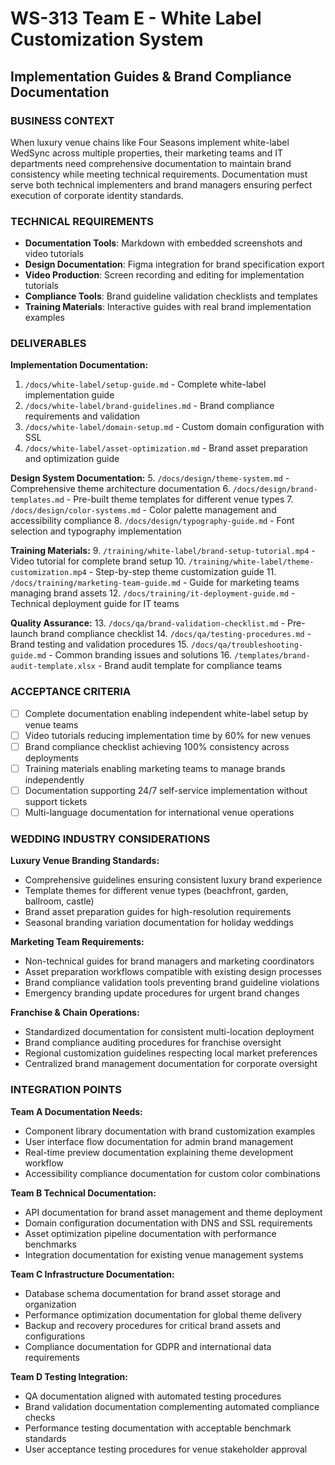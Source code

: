 # WS-313 Team E - White Label Customization System
## Implementation Guides & Brand Compliance Documentation

### BUSINESS CONTEXT
When luxury venue chains like Four Seasons implement white-label WedSync across multiple properties, their marketing teams and IT departments need comprehensive documentation to maintain brand consistency while meeting technical requirements. Documentation must serve both technical implementers and brand managers ensuring perfect execution of corporate identity standards.

### TECHNICAL REQUIREMENTS
- **Documentation Tools**: Markdown with embedded screenshots and video tutorials
- **Design Documentation**: Figma integration for brand specification export
- **Video Production**: Screen recording and editing for implementation tutorials
- **Compliance Tools**: Brand guideline validation checklists and templates
- **Training Materials**: Interactive guides with real brand implementation examples

### DELIVERABLES
**Implementation Documentation:**
1. `/docs/white-label/setup-guide.md` - Complete white-label implementation guide
2. `/docs/white-label/brand-guidelines.md` - Brand compliance requirements and validation
3. `/docs/white-label/domain-setup.md` - Custom domain configuration with SSL
4. `/docs/white-label/asset-optimization.md` - Brand asset preparation and optimization guide

**Design System Documentation:**
5. `/docs/design/theme-system.md` - Comprehensive theme architecture documentation
6. `/docs/design/brand-templates.md` - Pre-built theme templates for different venue types
7. `/docs/design/color-systems.md` - Color palette management and accessibility compliance
8. `/docs/design/typography-guide.md` - Font selection and typography implementation

**Training Materials:**
9. `/training/white-label/brand-setup-tutorial.mp4` - Video tutorial for complete brand setup
10. `/training/white-label/theme-customization.mp4` - Step-by-step theme customization guide
11. `/docs/training/marketing-team-guide.md` - Guide for marketing teams managing brand assets
12. `/docs/training/it-deployment-guide.md` - Technical deployment guide for IT teams

**Quality Assurance:**
13. `/docs/qa/brand-validation-checklist.md` - Pre-launch brand compliance checklist
14. `/docs/qa/testing-procedures.md` - Brand testing and validation procedures
15. `/docs/qa/troubleshooting-guide.md` - Common branding issues and solutions
16. `/templates/brand-audit-template.xlsx` - Brand audit template for compliance teams

### ACCEPTANCE CRITERIA
- [ ] Complete documentation enabling independent white-label setup by venue teams
- [ ] Video tutorials reducing implementation time by 60% for new venues
- [ ] Brand compliance checklist achieving 100% consistency across deployments
- [ ] Training materials enabling marketing teams to manage brands independently
- [ ] Documentation supporting 24/7 self-service implementation without support tickets
- [ ] Multi-language documentation for international venue operations

### WEDDING INDUSTRY CONSIDERATIONS
**Luxury Venue Branding Standards:**
- Comprehensive guidelines ensuring consistent luxury brand experience
- Template themes for different venue types (beachfront, garden, ballroom, castle)
- Brand asset preparation guides for high-resolution requirements
- Seasonal branding variation documentation for holiday weddings

**Marketing Team Requirements:**
- Non-technical guides for brand managers and marketing coordinators
- Asset preparation workflows compatible with existing design processes
- Brand compliance validation tools preventing brand guideline violations
- Emergency branding update procedures for urgent brand changes

**Franchise & Chain Operations:**
- Standardized documentation for consistent multi-location deployment
- Brand compliance auditing procedures for franchise oversight
- Regional customization guidelines respecting local market preferences
- Centralized brand management documentation for corporate oversight

### INTEGRATION POINTS
**Team A Documentation Needs:**
- Component library documentation with brand customization examples
- User interface flow documentation for admin brand management
- Real-time preview documentation explaining theme development workflow
- Accessibility compliance documentation for custom color combinations

**Team B Technical Documentation:**
- API documentation for brand asset management and theme deployment
- Domain configuration documentation with DNS and SSL requirements
- Asset optimization pipeline documentation with performance benchmarks
- Integration documentation for existing venue management systems

**Team C Infrastructure Documentation:**
- Database schema documentation for brand asset storage and organization
- Performance optimization documentation for global theme delivery
- Backup and recovery procedures for critical brand assets and configurations
- Compliance documentation for GDPR and international data requirements

**Team D Testing Integration:**
- QA documentation aligned with automated testing procedures
- Brand validation documentation complementing automated compliance checks
- Performance testing documentation with acceptable benchmark standards
- User acceptance testing procedures for venue stakeholder approval